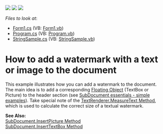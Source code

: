 <!-- default badges list -->
![](https://img.shields.io/endpoint?url=https://codecentral.devexpress.com/api/v1/VersionRange/128609291/13.1.4%2B)
[![](https://img.shields.io/badge/Open_in_DevExpress_Support_Center-FF7200?style=flat-square&logo=DevExpress&logoColor=white)](https://supportcenter.devexpress.com/ticket/details/E4184)
[![](https://img.shields.io/badge/📖_How_to_use_DevExpress_Examples-e9f6fc?style=flat-square)](https://docs.devexpress.com/GeneralInformation/403183)
<!-- default badges end -->
<!-- default file list -->
*Files to look at*:

* [Form1.cs](./CS/Form1.cs) (VB: [Form1.vb](./VB/Form1.vb))
* [Program.cs](./CS/Program.cs) (VB: [Program.vb](./VB/Program.vb))
* [StringSample.cs](./CS/StringSample.cs) (VB: [StringSample.vb](./VB/StringSample.vb))
<!-- default file list end -->
# How to add a watermark with a text or image to the document


<p>This example illustrates how you can add a watermark to the document. The main idea is to add a corresponding <a href="http://documentation.devexpress.com/#WindowsForms/CustomDocument10941"><u>Floating Object</u></a> (TextBox or Picture) to the header section (see <a href="https://www.devexpress.com/Support/Center/p/E2265">SubDocument essentials - simple examples</a>). Take special note of the <a href="http://msdn.microsoft.com/en-us/library/y4xdbe66.aspx"><u>TextRenderer.MeasureText Method</u></a>, which is used to calculate the correct size of a textual watermark.</p><p><strong>See Also:</strong><br />
<a href="http://documentation.devexpress.com/#CoreLibraries/DevExpressXtraRichEditAPINativeSubDocument_InsertPicturetopic992"><u>SubDocument.InsertPicture Method</u></a><br />
<a href="http://documentation.devexpress.com/#CoreLibraries/DevExpressXtraRichEditAPINativeSubDocument_InsertTextBoxtopic"><u>SubDocument.InsertTextBox Method</u></a></p>

<br/>


